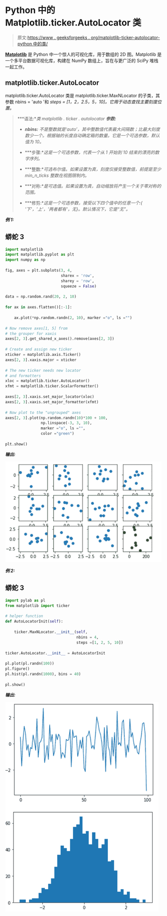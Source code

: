 # Python 中的 Matplotlib.ticker.AutoLocator 类

> 原文:[https://www . geeksforgeeks . org/matplotlib-ticker-autolocator-python 中的类/](https://www.geeksforgeeks.org/matplotlib-ticker-autolocator-class-in-python/)

[**Matplotlib**](https://www.geeksforgeeks.org/python-matplotlib-an-overview/) 是 Python 中一个惊人的可视化库，用于数组的 2D 图。Matplotlib 是一个多平台数据可视化库，构建在 NumPy 数组上，旨在与更广泛的 SciPy 堆栈一起工作。

## matplotlib.ticker.AutoLocator

matplotlib.ticker.AutoLocator 类是 matplotlib.ticker.MaxNLocator 的子类，其参数 nbins = 'auto '和 *steps = [1，2，2.5，5，10]。它用于动态查找主要刻度位置。*

> ***语法:**类 matplotlib . ticker . autolocator*
> ***参数:***
> 
> *   ***nbins:** 不是整数就是‘auto’，其中整数值代表最大间隔数；比最大刻度数少一个。根据轴的长度自动确定箱的数量。它是一个可选参数，默认值为 10。*
>     
> *   ***步骤:**这是一个可选参数，代表一个从 1 开始到 10 结束的漂亮的数字序列。*
>     
> *   ***整数:**可选布尔值。如果设置为真，刻度仅接受整数值，前提是至少 min_n_ticks 整数在视图限制内。*
>     
> *   ***对称:**是可选值。如果设置为真，自动缩放将产生一个关于零对称的范围。*
>     
> *   ***修剪:**这是一个可选参数，接受以下四个值中的任意一个:{ '下'，'上'，'两者都有'，无}。默认情况下，它是“无”。*

***例 1:***

## 蟒蛇 3

```py
import matplotlib
import matplotlib.pyplot as plt
import numpy as np

fig, axes = plt.subplots(3, 4,
                         sharex = 'row',
                         sharey = 'row',
                         squeeze = False)

data = np.random.rand(20, 2, 10)

for ax in axes.flatten()[:-1]:

    ax.plot(*np.random.randn(2, 10), marker ="o", ls ="")

# Now remove axes[1, 5] from
# the grouper for xaxis
axes[2, 3].get_shared_x_axes().remove(axes[2, 3])

# Create and assign new ticker
xticker = matplotlib.axis.Ticker()
axes[2, 3].xaxis.major = xticker

# The new ticker needs new locator
# and formatters
xloc = matplotlib.ticker.AutoLocator()
xfmt = matplotlib.ticker.ScalarFormatter()

axes[2, 3].xaxis.set_major_locator(xloc)
axes[2, 3].xaxis.set_major_formatter(xfmt)

# Now plot to the "ungrouped" axes
axes[2, 3].plot(np.random.randn(10)*100 + 100,
                np.linspace(-3, 3, 10),
                marker ="o", ls ="",
                color ="green")

plt.show()
```

***输出:***

![](img/f1653cf52bda7843b6990cc1adb1a2e8.png)

***例 2:***

## 蟒蛇 3

```py
import pylab as pl
from matplotlib import ticker

# helper function
def AutoLocatorInit(self):

    ticker.MaxNLocator.__init__(self,
                                nbins = 4,
                                steps =[1, 2, 5, 10])

ticker.AutoLocator.__init__ = AutoLocatorInit

pl.plot(pl.randn(100))
pl.figure()
pl.hist(pl.randn(1000), bins = 40)

pl.show()
```

***输出:***

![](img/8297b150f5ef52a846932d4b4347d410.png)